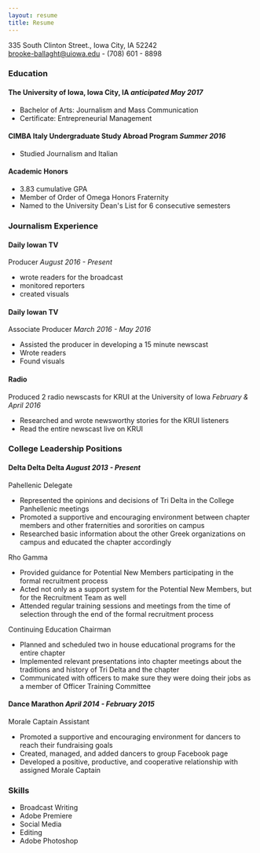 ```yaml
---
layout: resume
title: Resume
---
```

335 South Clinton Street., Iowa City, IA 52242  
[brooke-ballaght@uiowa.edu](mailto:brooke-ballagh@uiowa.edu) - (708) 601 - 8898

### Education
#### The University of Iowa, Iowa City, IA *anticipated May 2017*
* Bachelor of Arts: Journalism and Mass Communication 
* Certificate: Entrepreneurial Management 

#### CIMBA Italy Undergraduate Study Abroad Program *Summer 2016*
* Studied Journalism and Italian

#### Academic Honors
* 3.83 cumulative GPA
* Member of Order of Omega Honors Fraternity
* Named to the University Dean's List for 6 consecutive semesters

### Journalism Experience

#### Daily Iowan TV
Producer *August 2016 - Present*
* wrote readers for the broadcast
* monitored reporters
* created visuals

#### Daily Iowan TV
Associate Producer *March 2016 - May 2016*
  * Assisted the producer in developing a 15 minute newscast
  * Wrote readers
  * Found visuals

#### Radio
Produced 2 radio newscasts for KRUI at the University of Iowa *February & April 2016*
* Researched and wrote newsworthy stories for the KRUI listeners
* Read the entire newscast live on KRUI

### College Leadership Positions
#### Delta Delta Delta *August 2013 - Present*

Pahellenic Delegate
* Represented the opinions and decisions of Tri Delta in the College Panhellenic meetings
* Promoted a supportive and encouraging environment between chapter members and other fraternities and sororities on campus	
* Researched basic information about the other Greek organizations on campus and educated the chapter accordingly

Rho Gamma
* Provided guidance for Potential New Members participating in the formal recruitment process
* Acted not only as a support system for the Potential New Members, but for the Recruitment Team as well
* Attended regular training sessions and meetings from the time of selection through the end of the formal recruitment process

Continuing Education Chairman
* Planned and scheduled two in house educational programs for the entire chapter
* Implemented relevant presentations into chapter meetings about the traditions and history of Tri Delta and the chapter
* Communicated with officers to make sure they were doing their jobs as a member of Officer Training Committee

#### Dance Marathon *April 2014 - February 2015*

Morale Captain Assistant
* Promoted a supportive and encouraging environment for dancers to reach their fundraising goals
* Created, managed, and added dancers to group Facebook page 
* Developed a positive, productive, and cooperative relationship with assigned Morale Captain

### Skills
* Broadcast Writing
* Adobe Premiere
* Social Media
* Editing
* Adobe Photoshop

